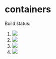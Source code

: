 # containers

Build status:

1. [![](https://github.com/luisgomez214/containers/workflows/tests-fibonacci/badge.svg)](https://github.com/luisgomez214/containers/actions?query=workflow%3Atests-fibonacci)
1. [![](https://github.com/luisgomez214/containers/workflows/tests-range/badge.svg)](https://github.com/luisgomez214/containers/actions?query=workflow%3Atests-range)
1. [![](https://github.com/luisgomez214/containers/workflows/tests-BST/badge.svg)](https://github.com/luisgomez214/containers/actions?query=workflow%3Atests-BST)
1. [![](https://github.com/luisgomez214/containers/workflows/tests-BinaryTree/badge.svg)](https://github.com/luisgomez214/containers/actions?query=workflow%3Atests-BinaryTree)
